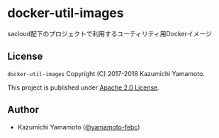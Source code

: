 # docker-util-images

sacloud配下のプロジェクトで利用するユーティリティ用Dockerイメージ

## License

 `docker-util-images` Copyright (C) 2017-2018 Kazumichi Yamamoto.

  This project is published under [Apache 2.0 License](LICENSE.txt).
  
## Author

  * Kazumichi Yamamoto ([@yamamoto-febc](https://github.com/yamamoto-febc))